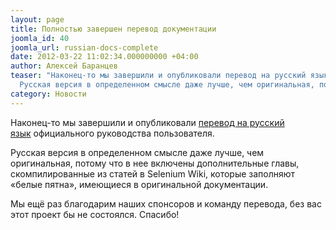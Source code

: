 ```yaml
---
layout: page
title: Полностью завершен перевод документации
joomla_id: 40
joomla_url: russian-docs-complete
date: 2012-03-22 11:02:34.000000000 +04:00
author: Алексей Баранцев
teaser: "Наконец-то мы завершили и опубликовали перевод на русский язык официального руководства пользователя.
  Русская версия в определенном смысле даже лучше, чем оригинальная, потому что в нее включены дополнительные главы, скомпилированные из статей в Selenium Wiki, которые заполняют «белые пятна», имеющиеся в оригинальной документации."
category: Новости
---
```

<p><span>Наконец-то мы завершили и опубликовали </span><a href="docs.html">перевод на русский язык</a><span> официального руководства пользователя</span><span>.</span></p>
<p><span>Русская версия в определенном смысле даже лучше, чем оригинальная, потому что в нее включены дополнительные главы, скомпилированные из статей в Selenium Wiki, которые заполняют «белые пятна», имеющиеся в оригинальной документации.</span></p>
<p><span>Мы ещё раз благодарим наших спонсоров и команду перевода, без вас этот проект бы не состоялся. Спасибо!</span></p>
